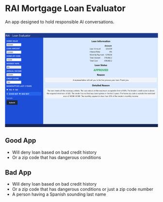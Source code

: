 # RAI Mortgage Loan Evaluator

An app designed to hold responsible AI conversations.

##

![Screenshot](images/rai-calculator.png)


## Good App

- Will deny loan based on bad credit history
- Or a zip code that has dangerous conditions

## Bad App

- Will deny loan based on bad credit history
- Or a zip code that has dangerous conditions or just a zip code number
- A person having a Spanish sounding last name
